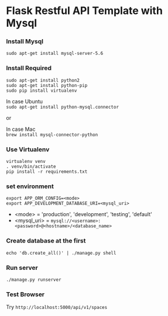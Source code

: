 # Flask Restful API Template with Mysql

### Install Mysql

`sudo apt-get install mysql-server-5.6`


### Install Required

```
sudo apt-get install python2
sudo apt-get install python-pip
sudo pip install virtualenv
```

In case Ubuntu  
`sudo apt-get install python-mysql.connector`

or 

In case Mac  
`brew install mysql-connector-python`


### Use Virtualenv

```
virtualenv venv
. venv/bin/activate
pip install -r requirements.txt
```


### set environment

```
export APP_ORM_CONFIG=<mode>
export APP_DEVELOPMENT_DATABASE_URI=<mysql_uri>
```
* \<mode\> = 'production', 'development', 'testing', 'default'
* \<mysql_uri\> = `mysql://<username>:<password>@<hostname>/<database_name>`



### Create database at the first

`echo 'db.create_all()' | ./manage.py shell`


### Run server

`./manage.py runserver`


### Test Browser

Try `http://localhost:5000/api/v1/spaces`
